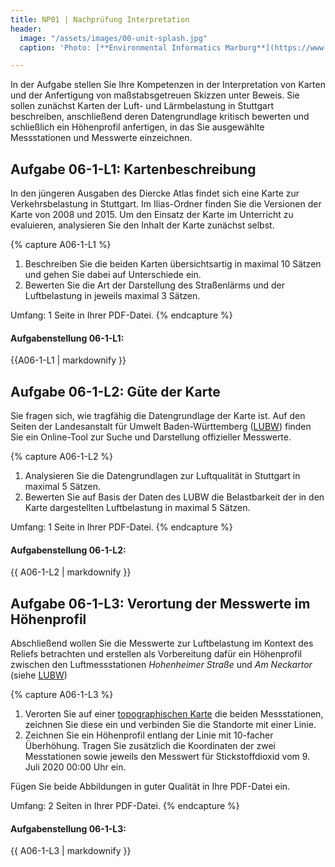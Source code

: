 ```yaml
---
title: NP01 | Nachprüfung Interpretation
header:
  image: "/assets/images/00-unit-splash.jpg"
  caption: 'Photo: [**Environmental Informatics Marburg**](https://www.flickr.com/environmentalinformatics-marburg/)'

---
```


In der Aufgabe stellen Sie Ihre Kompetenzen in der Interpretation von Karten und der Anfertigung von maßstabsgetreuen Skizzen unter Beweis. Sie sollen zunächst Karten der Luft- und Lärmbelastung in Stuttgart beschreiben, anschließend deren Datengrundlage kritisch bewerten und schließlich ein Höhenprofil anfertigen, in das Sie ausgewählte Messstationen und Messwerte einzeichnen.


## Aufgabe 06-1-L1: Kartenbeschreibung
In den jüngeren Ausgaben des Diercke Atlas findet sich eine Karte zur Verkehrsbelastung in Stuttgart. Im Ilias-Ordner finden Sie die Versionen der Karte von 2008 und 2015. Um den Einsatz der Karte im Unterricht zu evaluieren, analysieren Sie den Inhalt der Karte zunächst selbst.


{% capture A06-1-L1 %}

1.  Beschreiben Sie die beiden Karten übersichtsartig in maximal 10 Sätzen und gehen Sie dabei auf Unterschiede ein.
1.  Bewerten Sie die Art der Darstellung des Straßenlärms und der Luftbelastung in jeweils maximal 3 Sätzen.

Umfang: 1 Seite in Ihrer PDF-Datei.
{% endcapture %}

<div class="notice--success">
  <h4 class="no_toc">Aufgabenstellung 06-1-L1:</h4>
  {{A06-1-L1 | markdownify }}
</div>



## Aufgabe 06-1-L2: Güte der Karte

Sie fragen sich, wie tragfähig die Datengrundlage der Karte ist. Auf den Seiten der Landesanstalt für Umwelt Baden-Württemberg ([LUBW](https://www.lubw.baden-wuerttemberg.de/aktuelle-messwerte)) finden Sie ein Online-Tool zur Suche und Darstellung offizieller Messwerte.

{% capture A06-1-L2 %}

1.  Analysieren Sie die Datengrundlagen zur Luftqualität in Stuttgart in maximal 5 Sätzen.
1.  Bewerten Sie auf Basis der Daten des LUBW die Belastbarkeit der in den Karte dargestellten Luftbelastung in maximal 5 Sätzen.

Umfang: 1 Seite in Ihrer PDF-Datei.
{% endcapture %}

<div class="notice--success">
  <h4 class="no_toc">Aufgabenstellung 06-1-L2:</h4>
  {{ A06-1-L2 | markdownify }}
</div>



## Aufgabe 06-1-L3: Verortung der Messwerte im Höhenprofil

Abschließend wollen Sie die Messwerte zur Luftbelastung im Kontext des Reliefs betrachten und erstellen als Vorbereitung dafür ein Höhenprofil zwischen den Luftmessstationen *Hohenheimer Straße* und *Am Neckartor* (siehe [LUBW](https://www.lubw.baden-wuerttemberg.de/aktuelle-messwerte))

{% capture A06-1-L3 %}

1.  Verorten Sie auf einer [topographischen Karte](https://ilias.uni-marburg.de/goto.php?target=file_2036140_download&client_id=UNIMR) die beiden Messstationen, zeichnen Sie diese ein und verbinden Sie die Standorte mit einer Linie.
1.  Zeichnen Sie ein Höhenprofil entlang der Linie mit 10-facher Überhöhung. Tragen Sie zusätzlich die Koordinaten der zwei Messtationen sowie jeweils den Messwert für Stickstoffdioxid vom 9. Juli 2020 00:00 Uhr ein.

Fügen Sie beide Abbildungen in guter Qualität in Ihre PDF-Datei ein.


Umfang: 2 Seiten in Ihrer PDF-Datei.
{% endcapture %}
<div class="notice--success">
  <h4 class="no_toc">Aufgabenstellung 06-1-L3:</h4>
  {{ A06-1-L3 | markdownify }}
</div>
